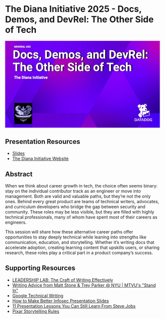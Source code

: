 # The Diana Initiative 2025 - Docs, Demos, and DevRel: The Other Side of Tech
![image](docs_demos_and_devrel.jpg)

## Presentation Resources
- [Slides](Docs_Demos_and_DevRel.pdf)
- [The Diana Initiative Website](https://www.dianainitiative.org/home)

## Abstract
When we think about career growth in tech, the choice often seems binary: stay on the individual contributor track as an engineer or move into management. Both are valid and valuable paths, but they’re not the only ones. Behind every great product are teams of technical writers, advocates, and curriculum developers who bridge the gap between security and community. These roles may be less visible, but they are filled with highly technical professionals, many of whom have spent most of their careers as engineers.

This session will share how these alternative career paths offer opportunities to stay deeply technical while leaning into strengths like communication, education, and storytelling. Whether it’s writing docs that accelerate adoption, creating learning content that upskills users, or sharing research, these roles play a critical part in a product company’s success.

## Supporting Resources
- [LEADERSHIP LAB: The Craft of Writing Effectively](https://www.youtube.com/watch?v=vtIzMaLkCaM&t=310s)
- [Writing Advice from Matt Stone & Trey Parker @ NYU | MTVU's "Stand In"](https://youtu.be/vGUNqq3jVLg)
- [Google Technical Writing](https://developers.google.com/tech-writing)
- [How to Make Better Infosec Presentation Slides](https://medium.com/katies-five-cents/how-to-make-better-infosec-presentation-slides-f3dd59ae4263)
- [11 Presentation Lessons You Can Still Learn From Steve Jobs](https://www.forbes.com/sites/carminegallo/2012/10/04/11-presentation-lessons-you-can-still-learn-from-steve-jobs/)
- [Pixar Storytelling Rules](https://industrialscripts.com/pixar-storytelling-rules/)
